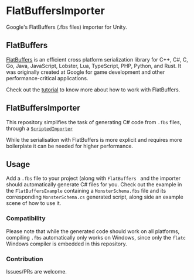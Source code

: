 # FlatBuffersImporter
Google's FlatBuffers (.fbs files) importer for Unity.

## FlatBuffers 
[FlatBuffers](http://google.github.io/flatbuffers/)  is an efficient cross platform serialization library for C++, C#, C, Go, Java, JavaScript, Lobster, Lua, TypeScript, PHP, Python, and Rust. It was originally created at Google for game development and other performance-critical applications.

Check out the [tutorial](http://google.github.io/flatbuffers/flatbuffers_guide_tutorial.html)  to know more about how to work with FlatBuffers.

## FlatBuffersImporter
This repository simplifies the task of generating C# code from `.fbs` files, through a [`ScriptedImporter`](https://docs.unity3d.com/ScriptReference/Experimental.AssetImporters.ScriptedImporter.html)

While the serialisation with FlatBuffers is more explicit and requires more boilerplate it can be needed for higher performance.

## Usage
Add a `.fbs` file to your project (along with `FlatBuffers ` and the importer should automatically generate C# files for you.
Check out the example in the `FlatBuffersExample` containing a `MonsterSchema.fbs` file and its corresponding `MonsterSchema.cs` generated script, along side an example scene of how to use it.

### Compatibility
Please note that while the generated code should work on all platforms, compiling `.fbs` automatically only works on Windows, since only the `flatc` Windows compiler is embedded in this repository.

### Contribution
Issues/PRs are welcome.
